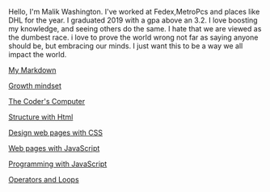 Hello, I'm Malik Washington. I've worked at Fedex,MetroPcs and places like DHL for the year. I graduated 2019 with a gpa above an 3.2. I love boosting my knowledge, and seeing others do the same. I hate that we are viewed as the dumbest race. i love to prove the world wrong not far as saying anyone should be, but embracing our minds. I just want this to be a way we all impact the world.


[My Markdown](https://mwash223.github.io/reading-notes/markeddownnotes)

[Growth mindset](https://mwash223.github.io/reading-notes/effort)

[The Coder's Computer](https://github.com/Mwash223/reading-notes/blob/main/thecodercomputer.md)

[Structure with Html](https://github.com/Mwash223/reading-notes/Reflection&Discussion)

[Design web pages with CSS](https://github.com/Mwash223/reading-notes/blob/main/designwebpagewithcss.md)

[Web pages with JavaScript]()

[Programming with JavaScript]()

[Operators and Loops]()
